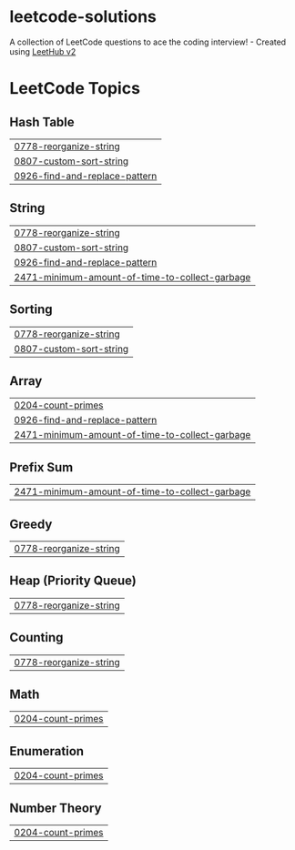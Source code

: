 # leetcode-solutions
A collection of LeetCode questions to ace the coding interview! - Created using [LeetHub v2](https://github.com/arunbhardwaj/LeetHub-2.0)

<!---LeetCode Topics Start-->
# LeetCode Topics
## Hash Table
|  |
| ------- |
| [0778-reorganize-string](https://github.com/yshydv77/leetcode-solutions/tree/master/0778-reorganize-string) |
| [0807-custom-sort-string](https://github.com/yshydv77/leetcode-solutions/tree/master/0807-custom-sort-string) |
| [0926-find-and-replace-pattern](https://github.com/yshydv77/leetcode-solutions/tree/master/0926-find-and-replace-pattern) |
## String
|  |
| ------- |
| [0778-reorganize-string](https://github.com/yshydv77/leetcode-solutions/tree/master/0778-reorganize-string) |
| [0807-custom-sort-string](https://github.com/yshydv77/leetcode-solutions/tree/master/0807-custom-sort-string) |
| [0926-find-and-replace-pattern](https://github.com/yshydv77/leetcode-solutions/tree/master/0926-find-and-replace-pattern) |
| [2471-minimum-amount-of-time-to-collect-garbage](https://github.com/yshydv77/leetcode-solutions/tree/master/2471-minimum-amount-of-time-to-collect-garbage) |
## Sorting
|  |
| ------- |
| [0778-reorganize-string](https://github.com/yshydv77/leetcode-solutions/tree/master/0778-reorganize-string) |
| [0807-custom-sort-string](https://github.com/yshydv77/leetcode-solutions/tree/master/0807-custom-sort-string) |
## Array
|  |
| ------- |
| [0204-count-primes](https://github.com/yshydv77/leetcode-solutions/tree/master/0204-count-primes) |
| [0926-find-and-replace-pattern](https://github.com/yshydv77/leetcode-solutions/tree/master/0926-find-and-replace-pattern) |
| [2471-minimum-amount-of-time-to-collect-garbage](https://github.com/yshydv77/leetcode-solutions/tree/master/2471-minimum-amount-of-time-to-collect-garbage) |
## Prefix Sum
|  |
| ------- |
| [2471-minimum-amount-of-time-to-collect-garbage](https://github.com/yshydv77/leetcode-solutions/tree/master/2471-minimum-amount-of-time-to-collect-garbage) |
## Greedy
|  |
| ------- |
| [0778-reorganize-string](https://github.com/yshydv77/leetcode-solutions/tree/master/0778-reorganize-string) |
## Heap (Priority Queue)
|  |
| ------- |
| [0778-reorganize-string](https://github.com/yshydv77/leetcode-solutions/tree/master/0778-reorganize-string) |
## Counting
|  |
| ------- |
| [0778-reorganize-string](https://github.com/yshydv77/leetcode-solutions/tree/master/0778-reorganize-string) |
## Math
|  |
| ------- |
| [0204-count-primes](https://github.com/yshydv77/leetcode-solutions/tree/master/0204-count-primes) |
## Enumeration
|  |
| ------- |
| [0204-count-primes](https://github.com/yshydv77/leetcode-solutions/tree/master/0204-count-primes) |
## Number Theory
|  |
| ------- |
| [0204-count-primes](https://github.com/yshydv77/leetcode-solutions/tree/master/0204-count-primes) |
<!---LeetCode Topics End-->